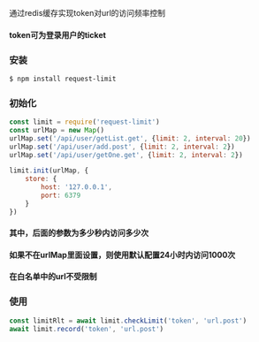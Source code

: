 通过redis缓存实现token对url的访问频率控制

#### token可为登录用户的ticket

### 安装
```bash
$ npm install request-limit
```

### 初始化
```js
const limit = require('request-limit')
const urlMap = new Map()
urlMap.set('/api/user/getList.get', {limit: 2, interval: 20})
urlMap.set('/api/user/add.post', {limit: 2, interval: 2})
urlMap.set('/api/user/getOne.get', {limit: 2, interval: 2})

limit.init(urlMap, {
    store: {
        host: '127.0.0.1',
        port: 6379
    }
})
```
#### 其中，后面的参数为多少秒内访问多少次
#### 如果不在urlMap里面设置，则使用默认配置24小时内访问1000次
#### 在白名单中的url不受限制

### 使用
```js
const limitRlt = await limit.checkLimit('token', 'url.post')
await limit.record('token', 'url.post')

```